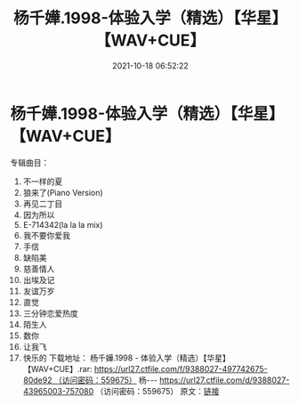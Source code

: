 ﻿---
title: 杨千嬅.1998-体验入学（精选）【华星】【WAV+CUE】
date: 2021-10-18 06:52:22
categories: WAV车载音乐、镜像
tags: 华语中文
---
# 杨千嬅.1998-体验入学（精选）【华星】【WAV+CUE】

专辑曲目：
01. 不一样的夏
02. 狼来了(Piano Version)
03. 再见二丁目
04. 因为所以
05. E-714342(la la la mix)
06. 我不要你爱我
07. 手信
08. 缺陷美
09. 慈善情人
10. 出埃及记
11. 友谊万岁
12. 直觉
13. 三分钟恋爱热度
14. 陌生人
15. 数你
16. 让我飞
17. 快乐的
下载地址：
杨千嬅.1998 -
体验入学（精选）【华星】【WAV+CUE】.rar: https://url27.ctfile.com/f/9388027-497742675-80de92 （访问密码：559675）
杨---
https://url27.ctfile.com/d/9388027-43965003-757080
（访问密码：559675）
原文：[链接](https://blog.sina.com.cn/s/blog_1647c7e7601030uhj.html)